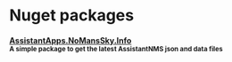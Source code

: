 # Nuget packages

#### [AssistantApps.NoMansSky.Info](components/nuget/nms-info.md) <br/><small>A simple package to get the latest AssistantNMS json and data files</small>